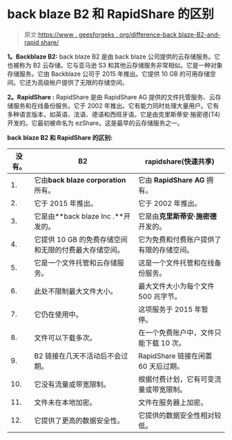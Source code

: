 # back blaze B2 和 RapidShare 的区别

> 原文:[https://www . geesforgeks . org/difference-back blaze-B2-and-rapid share/](https://www.geeksforgeeks.org/difference-between-backblaze-b2-and-rapidshare/)

**1。Backblaze B2:**
back blaze B2 是由 back blaze 公司提供的云存储服务。它也被称为 B2 云存储。它与亚马逊 S3 和其他云存储服务非常相似。它是一种对象存储服务。它由 Backblaze 公司于 2015 年推出。它提供 10 GB 的可用存储空间。它还为高级帐户提供了无限的存储空间。

**2。RapidShare :**
RapidShare 是由 RapidShare AG 提供的文件托管服务、云存储服务和在线备份服务。它于 2002 年推出。它有能力同时处理大量用户。它有多种语言版本，如英语、法语、德语和西班牙语。它是由克里斯蒂安·施密德(T4)开发的。它最初被命名为 ezShare。这是最早的云存储服务之一。

**back blaze B2 和 RapidShare 的区别:**

<center>

| 没有。 | B2 | rapidshare(快速共享) |
| --- | --- | --- |
| 1. | 它由**back blaze corporation**所有。 | 它由 **RapidShare AG** 拥有。 |
| 2. | 它于 2015 年推出。 | 它于 2002 年推出。 |
| 3. | 它是由**back blaze Inc .**开发的。 | 它是由**克里斯蒂安·施密德**开发的。 |
| 4. | 它提供 10 GB 的免费存储空间和无限的付费最大存储空间。 | 它为免费和付费账户提供了有限的存储空间。 |
| 5. | 它是一个文件托管和云存储服务。 | 这是一个文件托管和在线备份服务。 |
| 6. | 此处不限制最大文件大小。 | 最大文件大小为每个文件 500 兆字节。 |
| 7. | 它仍在使用中。 | 这项服务于 2015 年暂停。 |
| 8. | 文件可以下载多次。 | 在一个免费账户中，文件只能下载 10 次。 |
| 9. | B2 链接在几天不活动后不会过期。 | RapidShare 链接在闲置 60 天后过期。 |
| 10. | 它没有流量或带宽限制。 | 根据付费计划，它有可变流量或带宽限制。 |
| 11. | 文件未在本地加密。 | 文件在服务器上加密。 |
| 12. | 它提供了更高的数据安全性。 | 它提供的数据安全性相对较低。 |

</center>